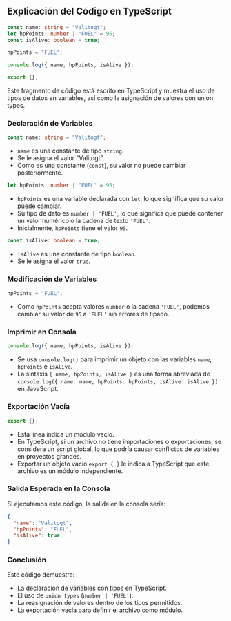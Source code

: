 ## Explicación del Código en TypeScript

```typescript
const name: string = "Valitogt";
let hpPoints: number | "FUEL" = 95;
const isAlive: boolean = true;

hpPoints = "FUEL";

console.log({ name, hpPoints, isAlive });

export {};
```

Este fragmento de código está escrito en TypeScript y muestra el uso de tipos de datos en variables, así como la asignación de valores con union types.

### Declaración de Variables

```typescript
const name: string = "Valitogt";
```

- `name` es una constante de tipo `string`.
- Se le asigna el valor "Valitogt".
- Como es una constante (`const`), su valor no puede cambiar posteriormente.

```typescript
let hpPoints: number | "FUEL" = 95;
```

- `hpPoints` es una variable declarada con `let`, lo que significa que su valor puede cambiar.
- Su tipo de dato es `number | 'FUEL'`, lo que significa que puede contener un valor numérico o la cadena de texto `'FUEL'`.
- Inicialmente, `hpPoints` tiene el valor `95`.

```typescript
const isAlive: boolean = true;
```

- `isAlive` es una constante de tipo `boolean`.
- Se le asigna el valor `true`.

### Modificación de Variables

```typescript
hpPoints = "FUEL";
```

- Como `hpPoints` acepta valores `number` o la cadena `'FUEL'`, podemos cambiar su valor de `95` a `'FUEL'` sin errores de tipado.

### Imprimir en Consola

```typescript
console.log({ name, hpPoints, isAlive });
```

- Se usa `console.log()` para imprimir un objeto con las variables `name`, `hpPoints` e `isAlive`.
- La sintaxis `{ name, hpPoints, isAlive }` es una forma abreviada de `console.log({ name: name, hpPoints: hpPoints, isAlive: isAlive })` en JavaScript.

### Exportación Vacía

```typescript
export {};
```

- Esta línea indica un módulo vacío.
- En TypeScript, si un archivo no tiene importaciones o exportaciones, se considera un script global, lo que podría causar conflictos de variables en proyectos grandes.
- Exportar un objeto vacío `export { }` le indica a TypeScript que este archivo es un módulo independiente.

### Salida Esperada en la Consola

Si ejecutamos este código, la salida en la consola sería:

```json
{
  "name": "Valitogt",
  "hpPoints": "FUEL",
  "isAlive": true
}
```

### Conclusión

Este código demuestra:

- La declaración de variables con tipos en TypeScript.
- El uso de `union types` (`number | 'FUEL'`).
- La reasignación de valores dentro de los tipos permitidos.
- La exportación vacía para definir el archivo como módulo.
